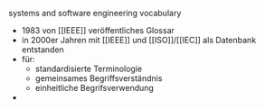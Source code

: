 systems and software engineering vocabulary
- 1983 von [[IEEE]] veröffentliches  Glossar
- in 2000er Jahren mit [[IEEE]] und [[ISO]]/[[IEC]] als Datenbank entstanden
- für:
	- standardisierte Terminologie
	- gemeinsames Begriffsverständnis
	- einheitliche Begrifsverwendung
- 